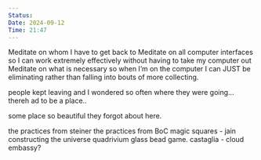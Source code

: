 ```yaml
---
Status: 
Date: 2024-09-12
Time: 21:47
---
```


Meditate on whom I have to get back to 
Meditate on all computer interfaces so I can work extremely effectively without having to take my computer out 
Meditate on what is necessary so when I’m on the computer I can JUST be eliminating rather than falling into bouts of more collecting.

people kept leaving and I wondered so often where they were going...
thereh ad to be a place..

some place so beautiful they forgot about here.

the practices from steiner
the practices from BoC
magic squares - jain
constructing the universe
quadrivium
glass bead game. castaglia - cloud embassy?
